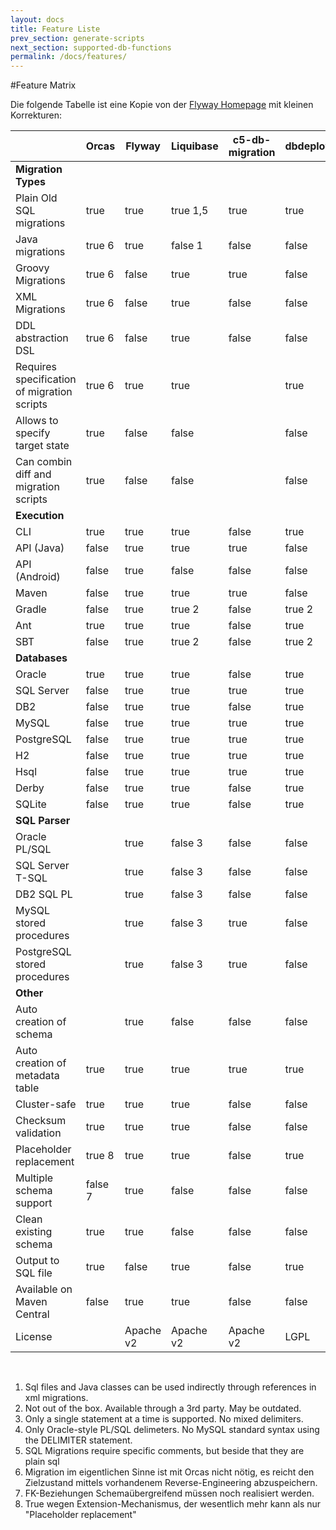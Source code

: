 ```yaml
---
layout: docs
title: Feature Liste
prev_section: generate-scripts
next_section: supported-db-functions
permalink: /docs/features/
---
```


#Feature Matrix

Die folgende Tabelle ist eine Kopie von der [Flyway Homepage](http://flywaydb.org/#features) mit kleinen Korrekturen:

||**Orcas**|Flyway|Liquibase|c5-db-migration|dbdeploy|mybatis|MIGRATEdb|migrate4j|dbmaintain|AutoPatch|
|-|-|-|-|-|-|-|-|-|-|-|
|**Migration Types**|||||||||||
|Plain Old SQL migrations|true|true|true <span class="legend">1,5</span>|true|true|true|false|false|true|true|
|Java migrations|true <span class="legend">6</span>|true|false <span class="legend">1</span>|false|false|false|false|true|false|true|
|Groovy Migrations|true <span class="legend">6</span>|false|true|true|false|false|false|false|false|false|
|XML Migrations|true <span class="legend">6</span>|false|true|false|false|false|true|false|false|false|
|DDL abstraction DSL|true <span class="legend">6</span>|false|true|false|false|false|false|false|false|false|
|Requires specification of migration scripts|true <span class="legend">6</span>|true|true||true||true||||
|Allows to specify target state|true|false|false||false||false||||
|Can combin diff and migration scripts|true|false|false||false||false||||
|**Execution**|||||||||||
|CLI|true|true|true|false|true|true|true|true|true|false|
|API (Java)|false|true|true|true|false|true|false|true|true|true|
|API (Android)|false|true|false|false|false|false|false|false|false|false|
|Maven|false|true|true|true|false|true|false|false|true|false|
|Gradle|false|true|true <span class="legend">2</span>|false|true <span class="legend">2</span>|true <span class="legend">2</span>|false|false|false|false|
|Ant|true|true|true|false|true|false|true|true|true|false|
|SBT|false|true|true <span class="legend">2</span>|false|true <span class="legend">2</span>|false|false|false|false|false|
|**Databases**|||||||||||
|Oracle|true|true|true|false|true|true|true|false|true|true|
|SQL Server|false|true|true|true|true|true|true|false|true|true|
|DB2|false|true|true|false|true|true|true|false|true|true|
|MySQL|false|true|true|true|true|true|true|true|true|true|
|PostgreSQL|false|true|true|true|true|true|true|false|true|true|
|H2|false|true|true|true|true|true|true|true|false|true|
|Hsql|false|true|true|true|true|true|true|false|true|true|
|Derby|false|true|true|false|true|true|true|true|true|true|
|SQLite|false|true|true|false|true|true|true|true|true|true|
|**SQL Parser**|||||||||||
|Oracle PL/SQL||true|false <span class="legend">3</span>|false|false|false|false|false|true|false|
|SQL Server T-SQL||true|false  <span class="legend">3</span>|false|false|false|false|false|false|false|
|DB2 SQL PL||true|false  <span class="legend">3</span>|false|false|false|false|false|false|false|
|MySQL stored procedures||true|false  <span class="legend">3</span>|true|false|false|false|false|false  <span class="legend">4</span>|false|
|PostgreSQL stored procedures||true|false  <span class="legend">3</span>|true|false|false|false|false|false|false|
|**Other**|||||||||||
|Auto creation of schema||true|false|false|false|false|false|false|false|
|Auto creation of metadata table|true|true|true|true|true|true|false|false|true|true|
|Cluster-safe|true|true|true|false|false|false|false|false|false|true|
|Checksum validation|true|true|true|false|false|false|false|false|true|false|
|Placeholder replacement|true  <span class="legend">8</span>|true|true|false|true|false|false|false|false|false|
|Multiple schema support|false  <span class="legend">7</span>|true|false|false|false|false|false|false|true|false|
|Clean existing schema|true|true|false|false|false|false|false|false|true|false|
|Output to SQL file|true|false|true|false|true|true|true|false|false|false|
|Available on Maven Central|false|true|true|false|false|false|false|false|true|false|
|License||Apache v2|Apache v2|Apache v2|LGPL|Apache v2|BSD|LGPL v3|Apache v2|Apache|

<br/>

<div class="legend">
  <ol>
    <li>
      Sql files and Java classes can be used indirectly through references in xml migrations.
    </li>
    <li>
      Not out of the box. Available through a 3rd party. May be outdated.
    </li>
    <li>
    Only a single statement at a time is supported. No mixed delimiters.
    </li>
    <li>
    Only Oracle-style PL/SQL delimeters. No MySQL standard syntax using the DELIMITER statement.
    </li>
    <li>
    SQL Migrations require specific comments, but beside that they are plain sql
    </li>
    <li>
    Migration im eigentlichen Sinne ist mit Orcas nicht nötig, es reicht den Zielzustand mittels vorhandenem Reverse-Engineering abzuspeichern.
    </li>
    <li>
    FK-Beziehungen Schemaübergreifend müssen noch realisiert werden.
    </li>
    <li>
    True wegen Extension-Mechanismus, der wesentlich mehr kann als nur "Placeholder replacement"
    </li>
  </ol>
</div>
